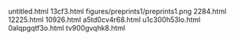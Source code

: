 untitled.html
13cf3.html
figures/preprints1/preprints1.png
2284.html
12225.html
10926.html
a5td0cv4r68.html
u1c300h53lo.html
0alqpgqtf3o.html
tv900gvqhk8.html